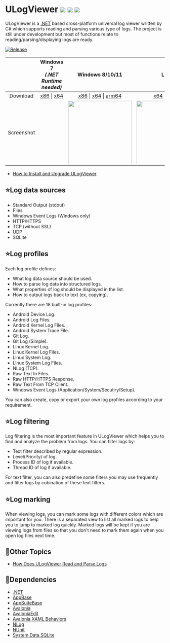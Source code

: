 # ULogViewer [![](https://img.shields.io/github/release-date-pre/carina-studio/ULogViewer?style=flat-square)](https://github.com/carina-studio/ULogViewer/releases/tag/0.33.0.1223) [![](https://img.shields.io/github/last-commit/carina-studio/ULogViewer?style=flat-square)](https://github.com/carina-studio/ULogViewer/commits/master) [![](https://img.shields.io/github/license/carina-studio/ULogViewer?style=flat-square)](https://github.com/carina-studio/ULogViewer/blob/master/LICENSE)

ULogViewer is a [.NET](https://dotnet.microsoft.com/) based cross-platform universal log viewer written by C# which supports reading and parsing various type of logs.
The project is still under development but most of functions relate to reading/parsing/displaying logs are ready.

[![Release](https://img.shields.io/github/v/release/carina-studio/ULogViewer?include_prereleases&style=for-the-badge&color=blue&label=Preview)](https://github.com/carina-studio/ULogViewer/releases/0.33.0.1223)

&nbsp;    | Windows 7<br/>*(.NET Runtime needed)* | Windows 8/10/11 | Linux | macOS 10.12+/11/12
:--------:|:-------------------------------------:|:---------------:|:-----:|:-----:
Download  |[x86](https://github.com/carina-studio/ULogViewer/releases/download/0.33.0.1223/ULogViewer-0.33.0.1223-win-x86-fx-dependent.zip) &#124; [x64](https://github.com/carina-studio/ULogViewer/releases/download/0.33.0.1223/ULogViewer-0.33.0.1223-win-x64-fx-dependent.zip)|[x86](https://github.com/carina-studio/ULogViewer/releases/download/0.33.0.1223/ULogViewer-0.33.0.1223-win-x86.zip) &#124; [x64](https://github.com/carina-studio/ULogViewer/releases/download/0.33.0.1223/ULogViewer-0.33.0.1223-win-x64.zip) &#124; [arm64](https://github.com/carina-studio/ULogViewer/releases/download/0.33.0.1223/ULogViewer-0.33.0.1223-win-arm64.zip)|[x64](https://github.com/carina-studio/ULogViewer/releases/download/0.33.0.1223/ULogViewer-0.33.0.1223-linux-x64.zip) &#124; [arm64](https://github.com/carina-studio/ULogViewer/releases/download/0.33.0.1223/ULogViewer-0.33.0.1223-linux-arm64.zip)|[x64](https://github.com/carina-studio/ULogViewer/releases/download/0.33.0.1223/ULogViewer-0.33.0.1223-osx-x64.zip) &#124; [arm64](https://github.com/carina-studio/ULogViewer/releases/download/0.33.0.1223/ULogViewer-0.33.0.1223-osx-arm64.zip)
Screenshot| |[<img src="https://carina-studio.github.io/ULogViewer/Screenshots/Screenshot_Windows_Thumb.png" width="200"/>](https://carina-studio.github.io/ULogViewer/Screenshots/Screenshot_Windows.png)|[<img src="https://carina-studio.github.io/ULogViewer/Screenshots/Screenshot_Ubuntu_Thumb.png" width="200"/>](https://carina-studio.github.io/ULogViewer/Screenshots/Screenshot_Ubuntu.png)|[<img src="https://carina-studio.github.io/ULogViewer/Screenshots/Screenshot_macOS_Thumb.png" width="200"/>](https://carina-studio.github.io/ULogViewer/Screenshots/Screenshot_macOS.png)

- [How to Install and Upgrade ULogViewer](https://carina-studio.github.io/ULogViewer/installation_and_upgrade.html)

## ⭐Log data sources
- Standard Output (stdout)
- Files
- Windows Event Logs (Windows only)
- HTTP/HTTPS
- TCP (without SSL)
- UDP
- SQLite

## ⭐Log profiles
Each log profile defines:
- What log data source should be used.
- How to parse log data into structured logs.
- What properties of log should be displayed in the list.
- How to output logs back to text (ex, copying).

Currently there are 18 built-in log profiles:
- Android Device Log.
- Android Log Files.
- Android Kernel Log Files.
- Android System Trace File.
- Git Log.
- Git Log (Simple).
- Linux Kernel Log.
- Linux Kernel Log Files.
- Linux System Log.
- Linux System Log Files.
- NLog (TCP).
- Raw Text In Files.
- Raw HTTP/HTTPS Response.
- Raw Text From TCP Client.
- Windows Event Logs (Application/System/Secutiry/Setup).

You can also create, copy or export your own log profiles according to your requirement.

## ⭐Log filtering
Log filtering is the most important feature in ULogViewer which helps you to find and analyze the problem from logs.
You can filter logs by:
- Text filter described by regular expression.
- Level(Priority) of log.
- Process ID of log if available.
- Thread ID of log if available.

For text filter, you can also predefine some filters you may use frequently and filter logs by cobination of these text filters.

## ⭐Log marking
When viewing logs, you can mark some logs with different colors which are important for you. There is a separated view to list all marked logs to help you to jump to marked log quickly.
Marked logs will be kept if you are viewing logs from files so that you don't need to mark them again when you open log files next time.

## 📔Other Topics
- [How Does ULogViewer Read and Parse Logs](https://carina-studio.github.io/ULogViewer/logs_reading_flow.html)

## 🤝Dependencies
- [.NET](https://dotnet.microsoft.com/)
- [AppBase](https://github.com/carina-studio/AppBase)
- [AppSuiteBase](https://github.com/carina-studio/AppSuiteBase)
- [Avalonia](https://github.com/AvaloniaUI/Avalonia)
- [AvaloniaEdit](https://github.com/AvaloniaUI/AvaloniaEdit)
- [Avalonia XAML Behaviors](https://github.com/wieslawsoltes/AvaloniaBehaviors)
- [NLog](https://github.com/NLog/NLog)
- [NUnit](https://github.com/nunit/nunit)
- [System.Data.SQLite](https://system.data.sqlite.org/)
